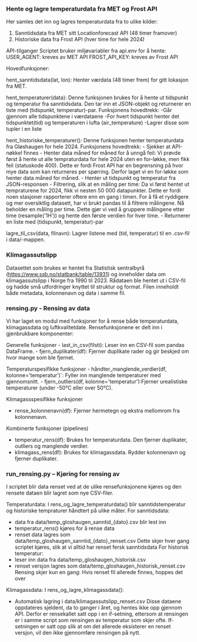 
### Hente og lagre temperaturdata fra MET og Frost API
Her samles det inn og lagres temperaturdata fra to ulike kilder:
1) Sanntidsdata fra MET sitt Locationforecast API (48 timer framover)
2) Historiske data fra Frost API (hver time for hele 2024)

API-tilganger
Scriptet bruker miljøvariabler fra api.env for å hente:
USER_AGENT: kreves av MET API
FROST_API_KEY: kreves av Frost API

Hovedfunksjoner:

hent_sanntidsdata(lat, lon): 
    Henter værdata (48 timer frem) for gitt lokasjon fra MET.

hent_temperaturer(data): 
    Denne funksjonen brukes for å hente ut tidspunkt og temperatur fra sanntidsdata. Den tar inn et JSON-objekt og returnerer en liste med (tidspunkt, temperatur)-par.
    Funksjonens hovedtrekk: 
    -Går gjennom alle tidspunktene i værdataene
    -For hvert tidspunkt henter det tidspunktet(tid) og temperaturen i lufta (air_temperature)
    -Lagrer disse som tupler i en liste

hent_historiske_temperaturer(): 
    Denne funksjonen henter temperaturdata fra Gløshaugen for hele 2024.
    Funksjonens hovedtrekk: 
    - Sjekker at API-nøkkel finnes
    - Henter data måned for måned for å unngå feil: 
        Vi prøvde først å hente ut alle tempraturdata for hele 2024 uten en for-løkke, men fikk feil (statuskode 400). Dette er fordi Frost API har en begrensning på hvor mye data som kan returneres per spørring. Derfor laget vi en for-løkke som henter data måned for måned. 
    - Henter ut tidspunkt og temperatur fra JSON-responsen
    - Filtrering, slik at en måling per time:
        Da vi først hentet ut tempraturene for 2024, fikk vi nesten 50 000 datapunkter. Dette er fordi noen stasjoner rapporterer oftere enn en gang i timen. For å få et ryddigere og mer oversiktlig datasett, har vi brukt pandas til å filtrere målingene. Nå beholder en måling per time. Dette gjør vi ved å gruppere målingene etter time (resample('1H')) og hente den første verdien for hver time.
    - Returnerer en liste med (tidspunkt, temperatur)-par

lagre_til_csv(data, filnavn): 
    Lagrer listene med (tid, temperatur) til en .csv-fil i data/-mappen.


### Klimagassutslipp
Datasettet som brukes er hentet fra Statistisk sentralbyrå (https://www.ssb.no/statbank/table/13931) og inneholder data om klimagassutslipp i Norge fra 1990 til 2023. Rådataen ble hentet ut i CSV-fil og hadde små utfordringer knyttet til struktur og format. Filen inneholdt både metadata, kolonnenavn og data i samme fil.


### rensing.py - Rensing av data
Vi har laget en modul med funksjoner for å rense både temperaturdata, klimagassdata og luftkvalitetdate. Rensefunksjonene er delt inn i gjenbrukbare komponenter:

Generelle funksjoner
    - last_in_csv(filsti): Leser inn en CSV-fil som pandas DataFrame.
    - fjern_duplikater(df): Fjerner duplikate rader og gir beskjed om hvor mange som ble fjernet.

Temperaturspesifikke funksjoner
    - håndter_manglende_verdier(df, kolonne='temperatur')`: Fyller inn manglende temperaturer med gjennomsnitt.
    - fjern_outliers(df, kolonne='temperatur'):Fjerner urealistiske temperaturer (under -50°C eller over 50°C).

Klimagassspesifikke funksjoner
- rense_kolonnenavn(df): Fjerner hermetegn og ekstra mellomrom fra kolonnenavn.

Kombinerte funksjoner (pipelines)
- temperatur_rens(df): Brukes for temperaturdata. Den fjerner duplikater, outliers og manglende verdier.
- klimagass_rens(df): Brukes for klimagassdata. Rydder kolonnenavn og fjerner duplikater.


### run_rensing.py – Kjøring for rensing av 
I scriptet blir data renset ved at de ulike rensefunksjonene kjøres og den rensete dataen blir lagret som nye CSV-filer.

Temperaturdata:
I rens_og_lagre_temperaturdata() blir sanntidstemperatur og historiske tempraturer håndtert på ulike måter. 
For sanntidsdata:
- data fra data/temp_gloshaugen_sanntid_{dato}.csv blir lest inn 
- temperatur_rens() kjøres for å rense data 
- renset data lagres som data/temp_gloshaugen_sanntid_{dato}_renset.csv
Dette skjer hver gang scriptet kjøres, slik at vi alltid har renset fersk sanntidsdata
For historisk temperatur:
- leser inn data fra data/temp_gloshaugen_historisk.csv
- renset versjon lagres som data/temp_gloshaugen_historisk_renset.csv
Rensing skjer kun en gang: Hvis renset fil allerede finnes, hoppes det over

Klimagassdata:
I rens_og_lagre_klimagassdata():
- Automatisk lagring i data/klimagassutslipp_renset.csv
Disse dataene oppdateres sjeldent, da to ganger i året, og hentes ikke opp gjennom API. Derfor er rensekallet satt opp i en if-setning, ettersom at rensingen er i samme script som rensingen av temperatur som skjer ofte. If-setningen er satt opp slik at om det allerede eksisterer en renset versjon, vil den ikke gjennomføre rensingen på nytt.